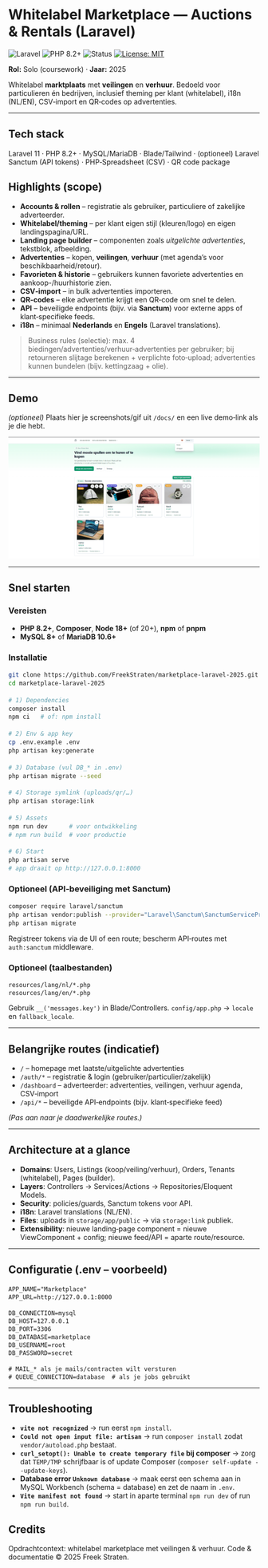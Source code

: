 # Whitelabel Marketplace — Auctions & Rentals (Laravel)

![Laravel](https://img.shields.io/badge/Laravel-11-red?logo=laravel&logoColor=white)
![PHP 8.2+](https://img.shields.io/badge/PHP-8.2%2B-777BB4?logo=php&logoColor=white)
![Status](https://img.shields.io/badge/status-archived-inactive)
[![License: MIT](https://img.shields.io/badge/License-MIT-green.svg)](./LICENSE)

**Rol:** Solo (coursework) · **Jaar:** 2025

Whitelabel **marktplaats** met **veilingen** en **verhuur**. Bedoeld voor particulieren én bedrijven, inclusief theming per klant (whitelabel), i18n (NL/EN), CSV‑import en QR‑codes op advertenties.

---

## Tech stack
Laravel 11 · PHP 8.2+ · MySQL/MariaDB · Blade/Tailwind · (optioneel) Laravel Sanctum (API tokens) · PHP‑Spreadsheet (CSV) · QR code package

## Highlights (scope)
- **Accounts & rollen** – registratie als gebruiker, particuliere of zakelijke adverteerder.
- **Whitelabel/theming** – per klant eigen stijl (kleuren/logo) en eigen landingspagina/URL.
- **Landing page builder** – componenten zoals *uitgelichte advertenties*, tekstblok, afbeelding.
- **Advertenties** – kopen, **veilingen**, **verhuur** (met agenda’s voor beschikbaarheid/retour).
- **Favorieten & historie** – gebruikers kunnen favoriete advertenties en aankoop-/huurhistorie zien.
- **CSV‑import** – in bulk advertenties importeren.
- **QR‑codes** – elke advertentie krijgt een QR‑code om snel te delen.
- **API** – beveiligde endpoints (bijv. via **Sanctum**) voor externe apps of klant‑specifieke feeds.
- **i18n** – minimaal **Nederlands** en **Engels** (Laravel translations).

> Business rules (selectie): max. 4 biedingen/advertenties/verhuur‑advertenties per gebruiker; bij retourneren slijtage berekenen + verplichte foto‑upload; advertenties kunnen bundelen (bijv. kettingzaag + olie).

---

## Demo
*(optioneel)* Plaats hier je screenshots/gif uit `/docs/` en een live demo‑link als je die hebt.

![Screens](docs/demo.gif)

---

## Snel starten

### Vereisten
- **PHP 8.2+**, **Composer**, **Node 18+** (of 20+), **npm** of **pnpm**
- **MySQL 8+** of **MariaDB 10.6+**

### Installatie
```bash
git clone https://github.com/FreekStraten/marketplace-laravel-2025.git
cd marketplace-laravel-2025

# 1) Dependencies
composer install
npm ci   # of: npm install

# 2) Env & app key
cp .env.example .env
php artisan key:generate

# 3) Database (vul DB_* in .env)
php artisan migrate --seed

# 4) Storage symlink (uploads/qr/…)
php artisan storage:link

# 5) Assets
npm run dev      # voor ontwikkeling
# npm run build  # voor productie

# 6) Start
php artisan serve
# app draait op http://127.0.0.1:8000
```

### Optioneel (API‑beveiliging met Sanctum)
```bash
composer require laravel/sanctum
php artisan vendor:publish --provider="Laravel\Sanctum\SanctumServiceProvider"
php artisan migrate
```
Registreer tokens via de UI of een route; bescherm API‑routes met `auth:sanctum` middleware.

### Optioneel (taalbestanden)
```
resources/lang/nl/*.php
resources/lang/en/*.php
```
Gebruik `__('messages.key')` in Blade/Controllers. `config/app.php` → `locale` en `fallback_locale`.

---

## Belangrijke routes (indicatief)
- `/` – homepage met laatste/uitgelichte advertenties
- `/auth/*` – registratie & login (gebruiker/particulier/zakelijk)
- `/dashboard` – adverteerder: advertenties, veilingen, verhuur agenda, CSV‑import
- `/api/*` – beveiligde API‑endpoints (bijv. klant‑specifieke feed)

*(Pas aan naar je daadwerkelijke routes.)*

---

## Architecture at a glance
- **Domains**: Users, Listings (koop/veiling/verhuur), Orders, Tenants (whitelabel), Pages (builder).
- **Layers**: Controllers → Services/Actions → Repositories/Eloquent Models.
- **Security**: policies/guards, Sanctum tokens voor API.
- **i18n**: Laravel translations (NL/EN).
- **Files**: uploads in `storage/app/public` → via `storage:link` publiek.
- **Extensibility**: nieuwe landing‑page component = nieuwe ViewComponent + config; nieuwe feed/API = aparte route/resource.

---

## Configuratie (.env – voorbeeld)
```env
APP_NAME="Marketplace"
APP_URL=http://127.0.0.1:8000

DB_CONNECTION=mysql
DB_HOST=127.0.0.1
DB_PORT=3306
DB_DATABASE=marketplace
DB_USERNAME=root
DB_PASSWORD=secret

# MAIL_* als je mails/contracten wilt versturen
# QUEUE_CONNECTION=database  # als je jobs gebruikt
```

---

## Troubleshooting

- **`vite not recognized`** → run eerst `npm install`.
- **`Could not open input file: artisan`** → run `composer install` zodat `vendor/autoload.php` bestaat.
- **`curl_setopt(): Unable to create temporary file` bij composer** → zorg dat `TEMP/TMP` schrijfbaar is of update Composer (`composer self-update --update-keys`).
- **Database error `Unknown database`** → maak eerst een schema aan in MySQL Workbench (schema = database) en zet de naam in `.env`.
- **`Vite manifest not found`** → start in aparte terminal `npm run dev` of run `npm run build`.


## Credits
Opdrachtcontext: whitelabel marketplace met veilingen & verhuur. Code & documentatie © 2025 Freek Straten.
